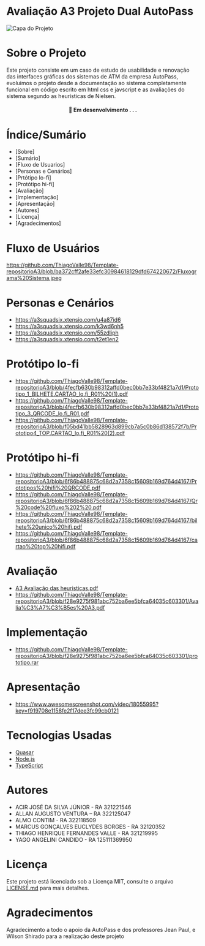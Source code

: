 # Avaliação A3 Projeto Dual AutoPass


![Capa do Projeto](https://picsum.photos/850/280)

# Sobre o Projeto

Este projeto consiste em um caso de estudo de usabilidade e renovação das interfaces gráficas dos sistemas de ATM da empresa AutoPass, evoluimos o projeto desde a documentação ao sistema completamente funcional em código escrito em html css e javscript e as avaliações do sistema segundo as heurísticas de Nielsen.

<h4 align="center"> 
	🚧  Em desenvolvimento . . .
</h4>

# Índice/Sumário

* [Sobre]
* [Sumário]
* [Fluxo de Usuarios]
* [Personas e Cenários]
* [Prtótipo lo-fi]
* [Protótipo hi-fi]
* [Avaliação]
* [Implementação]
* [Apresentação]
* [Autores]
* [Licença]
* [Agradecimentos]


# Fluxo de Usuários
https://github.com/ThiagoValle98/Template-repositorioA3/blob/ba372cff2afe33efc30984618129dfd674220672/Fluxograma%20Sistema.jpeg


# Personas e Cenários

* https://a3squadsix.xtensio.com/u4a87id6
* https://a3squadsix.xtensio.com/k3wd6nh5
* https://a3squadsix.xtensio.com/55zdliph
* https://a3squadsix.xtensio.com/t2et1en2


# Protótipo lo-fi
* https://github.com/ThiagoValle98/Template-repositorioA3/blob/4fecfb630b98312affd0bec0bb7e33bf4821a7d1/Prototipo_1_BILHETE.CARTAO_lo.fi_R01%20(1).pdf
* https://github.com/ThiagoValle98/Template-repositorioA3/blob/4fecfb630b98312affd0bec0bb7e33bf4821a7d1/Prototipo_3_QRCODE_lo.fi_R01.pdf
* https://github.com/ThiagoValle98/Template-repositorioA3/blob/f05bd41bb5828963d899cb7a5c0b86d138572f7b/Prototipo4_TOP.CARTAO_lo.fi_R01%20(2).pdf



# Protótipo hi-fi
* https://github.com/ThiagoValle98/Template-repositorioA3/blob/6f86b488875c68d2a7358c15609b169d764d4167/Prototipos%20hifi%20QRCODE.pdf
* https://github.com/ThiagoValle98/Template-repositorioA3/blob/6f86b488875c68d2a7358c15609b169d764d4167/Qr%20code%20fluxo%202%20.pdf
* https://github.com/ThiagoValle98/Template-repositorioA3/blob/6f86b488875c68d2a7358c15609b169d764d4167/bilhete%20unico%20hifi.pdf
* https://github.com/ThiagoValle98/Template-repositorioA3/blob/6f86b488875c68d2a7358c15609b169d764d4167/cartao%20top%20hifi.pdf

# Avaliação
* [A3 Avaliação das heuristicas.pdf](https://github.com/ThiagoValle98/Template-repositorioA3/blob/f28e9275f981abc752ba6ee5bfca64035c603301/A3%20Avalia%C3%A7%C3%A3o%20das%20heuristicas.pdf)
* https://github.com/ThiagoValle98/Template-repositorioA3/blob/f28e9275f981abc752ba6ee5bfca64035c603301/Avalia%C3%A7%C3%B5es%20A3.pdf

# Implementação
* https://github.com/ThiagoValle98/Template-repositorioA3/blob/f28e9275f981abc752ba6ee5bfca64035c603301/prototipo.rar

# Apresentação

* https://www.awesomescreenshot.com/video/18055995?key=f919708e1158fe2f17dee3fc99cb0121

# Tecnologias Usadas

- [Quasar](https://quasar.dev)
- [Node.js](https://nodejs.org/en/)
- [TypeScript](https://www.typescriptlang.org/)



# Autores

* ACIR JOSÉ DA SILVA JÚNIOR - RA 321221546
* ALLAN AUGUSTO VENTURA – RA 322125047
* ALMO CONTIM - RA 322118509
* MARCUS GONÇALVES EUCLYDES BORGES - RA 32120352
* THIAGO HENRIQUE FERNANDES VALLE - RA 321219995
* YAGO ANGELINI CANDIDO - RA 125111369950



# Licença

Este projeto está licenciado sob a Licença MIT,  consulte o arquivo [LICENSE.md](LICENSE.md) para mais detalhes.

# Agradecimentos

Agradecimento a todo o apoio da AutoPass e dos professores Jean Paul, e Wilson Shirado para a realização deste projeto 
